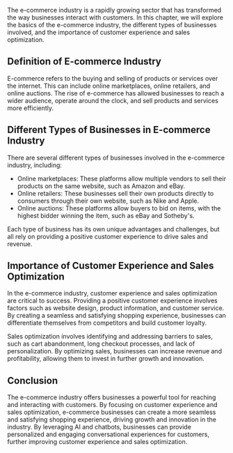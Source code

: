 
The e-commerce industry is a rapidly growing sector that has transformed the way businesses interact with customers. In this chapter, we will explore the basics of the e-commerce industry, the different types of businesses involved, and the importance of customer experience and sales optimization.

Definition of E-commerce Industry
---------------------------------

E-commerce refers to the buying and selling of products or services over the internet. This can include online marketplaces, online retailers, and online auctions. The rise of e-commerce has allowed businesses to reach a wider audience, operate around the clock, and sell products and services more efficiently.

Different Types of Businesses in E-commerce Industry
----------------------------------------------------

There are several different types of businesses involved in the e-commerce industry, including:

* Online marketplaces: These platforms allow multiple vendors to sell their products on the same website, such as Amazon and eBay.
* Online retailers: These businesses sell their own products directly to consumers through their own website, such as Nike and Apple.
* Online auctions: These platforms allow buyers to bid on items, with the highest bidder winning the item, such as eBay and Sotheby's.

Each type of business has its own unique advantages and challenges, but all rely on providing a positive customer experience to drive sales and revenue.

Importance of Customer Experience and Sales Optimization
--------------------------------------------------------

In the e-commerce industry, customer experience and sales optimization are critical to success. Providing a positive customer experience involves factors such as website design, product information, and customer service. By creating a seamless and satisfying shopping experience, businesses can differentiate themselves from competitors and build customer loyalty.

Sales optimization involves identifying and addressing barriers to sales, such as cart abandonment, long checkout processes, and lack of personalization. By optimizing sales, businesses can increase revenue and profitability, allowing them to invest in further growth and innovation.

Conclusion
----------

The e-commerce industry offers businesses a powerful tool for reaching and interacting with customers. By focusing on customer experience and sales optimization, e-commerce businesses can create a more seamless and satisfying shopping experience, driving growth and innovation in the industry. By leveraging AI and chatbots, businesses can provide personalized and engaging conversational experiences for customers, further improving customer experience and sales optimization.
